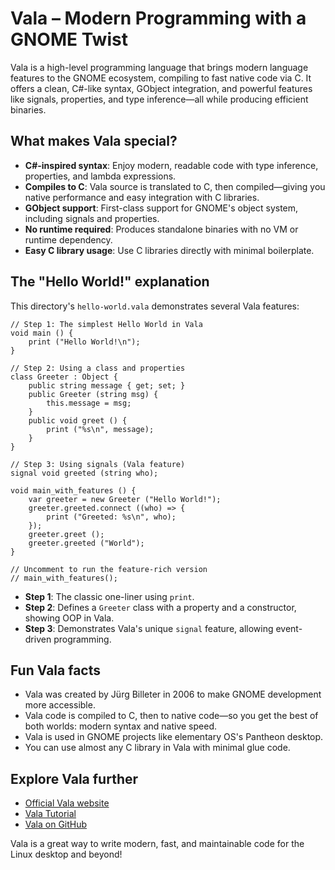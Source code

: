# Vala – Modern Programming with a GNOME Twist

Vala is a high-level programming language that brings modern language features to the GNOME ecosystem, compiling to fast native code via C. It offers a clean, C#-like syntax, GObject integration, and powerful features like signals, properties, and type inference—all while producing efficient binaries.

## What makes Vala special?
- **C#-inspired syntax**: Enjoy modern, readable code with type inference, properties, and lambda expressions.
- **Compiles to C**: Vala source is translated to C, then compiled—giving you native performance and easy integration with C libraries.
- **GObject support**: First-class support for GNOME's object system, including signals and properties.
- **No runtime required**: Produces standalone binaries with no VM or runtime dependency.
- **Easy C library usage**: Use C libraries directly with minimal boilerplate.

## The "Hello World!" explanation

This directory's `hello-world.vala` demonstrates several Vala features:

```vala
// Step 1: The simplest Hello World in Vala
void main () {
    print ("Hello World!\n");
}

// Step 2: Using a class and properties
class Greeter : Object {
    public string message { get; set; }
    public Greeter (string msg) {
        this.message = msg;
    }
    public void greet () {
        print ("%s\n", message);
    }
}

// Step 3: Using signals (Vala feature)
signal void greeted (string who);

void main_with_features () {
    var greeter = new Greeter ("Hello World!");
    greeter.greeted.connect ((who) => {
        print ("Greeted: %s\n", who);
    });
    greeter.greet ();
    greeter.greeted ("World");
}

// Uncomment to run the feature-rich version
// main_with_features();
```

- **Step 1**: The classic one-liner using `print`.
- **Step 2**: Defines a `Greeter` class with a property and a constructor, showing OOP in Vala.
- **Step 3**: Demonstrates Vala's unique `signal` feature, allowing event-driven programming.

## Fun Vala facts
- Vala was created by Jürg Billeter in 2006 to make GNOME development more accessible.
- Vala code is compiled to C, then to native code—so you get the best of both worlds: modern syntax and native speed.
- Vala is used in GNOME projects like elementary OS's Pantheon desktop.
- You can use almost any C library in Vala with minimal glue code.

## Explore Vala further
- [Official Vala website](https://wiki.gnome.org/Projects/Vala)
- [Vala Tutorial](https://wiki.gnome.org/Projects/Vala/Tutorial)
- [Vala on GitHub](https://github.com/GNOME/vala)

Vala is a great way to write modern, fast, and maintainable code for the Linux desktop and beyond!